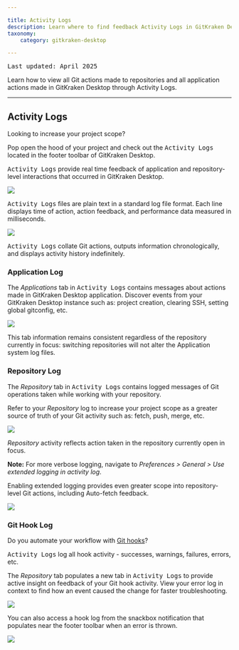 ```yaml
---

title: Activity Logs 
description: Learn where to find feedback Activity Logs in GitKraken Desktop.
taxonomy:
    category: gitkraken-desktop

---
```

<kbd>Last updated: April 2025</kbd>

Learn how to view all Git actions made to repositories and all application actions made in GitKraken Desktop through Activity Logs.

***

## Activity Logs 

Looking to increase your project scope?

Pop open the hood of your project and check out the <kbd>Activity Logs</kbd> located in the footer toolbar of GitKraken Desktop.

<kbd>Activity Logs</kbd> provide real time feedback of application and repository-level interactions that occurred in GitKraken Desktop.

<img src='/wp-content/uploads/activity.gif' class="help-center-img img-bordered">

<kbd>Activity Logs</kbd> files are plain text in a standard log file format. Each line displays time of action, action feedback, and performance data measured in milliseconds.

<img src='/wp-content/uploads/data-line.png' srcset='/wp-content/uploads/data-line@2x.png' class="help-center-img img-bordered">

<kbd>Activity Logs</kbd> collate Git actions, outputs information chronologically, and displays activity history indefinitely.

### Application Log

The *Applications* tab in <kbd>Activity Logs</kbd> contains messages about actions made in GitKraken Desktop application. Discover events from your GitKraken Desktop instance such as: project creation, clearing SSH, setting global gitconfig, etc.

<img src='/wp-content/uploads/app-level.png' srcset='/wp-content/uploads/app-level@2x.png' class="help-center-img img-bordered">

This tab information remains consistent regardless of the repository currently in focus: switching repositories will not alter the Application system log files. 

### Repository Log 

The *Repository* tab in <kbd>Activity Logs</kbd> contains logged messages of Git operations taken while working with your repository. 

Refer to your *Repository* log to increase your project scope as a greater source of truth of your Git activity such as: fetch, push, merge, etc.

<img src='/wp-content/uploads/repository-level.png' srcset='/wp-content/uploads/repository-level@2x.png' class="help-center-img img-bordered">

*Repository* activity reflects action taken in the repository currently open in focus. 

<div class='callout callout--warning'>
    <p><strong>Note:</strong> For more verbose logging, navigate to <em>Preferences > General > Use extended logging in activity log</em>.
 </p>
</div>

Enabling extended logging provides even greater scope into repository-level Git actions, including Auto-fetch feedback. 

<img src='/wp-content/uploads/extended.png' srcset='/wp-content/uploads/extended@2x.png' class="help-center-img img-bordered">

### Git Hook Log

Do you automate your workflow with <a href= "/working-with-repositories/githooks/"> Git hooks</a>? 

<kbd>Activity Logs</kbd> log all hook activity - successes, warnings, failures, errors, etc.

The *Repository* tab populates a new tab in <kbd>Activity Logs</kbd> to provide active insight on feedback of your Git hook activity. View your error log in context to find how an event caused the change for faster troubleshooting. 

<img src='/wp-content/uploads/githook-log.gif' class="help-center-img img-bordered">

You can also access a hook log from the snackbox notification that populates near the footer toolbar when an error is thrown.

<img src='/wp-content/uploads/snackbox-error.png' srcset='/wp-content/uploads/snackbox-error@2x.png' class="help-center-img img-bordered">

